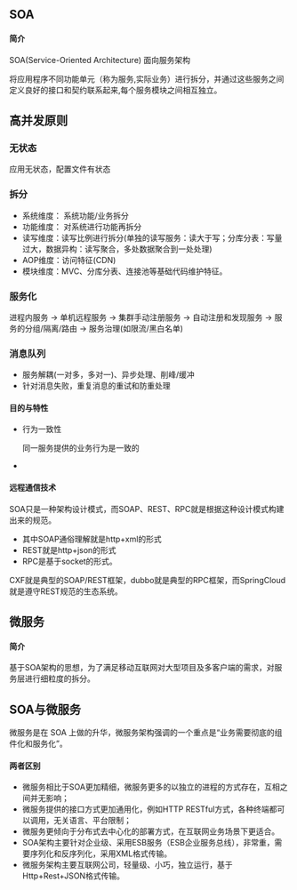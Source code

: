 ## SOA

#### 简介

SOA(Service-Oriented Architecture)  面向服务架构

将应用程序不同功能单元（称为服务,实际业务）进行拆分，并通过这些服务之间定义良好的接口和契约联系起来,每个服务模块之间相互独立。

## 高并发原则

### 无状态

应用无状态，配置文件有状态

### 拆分

- 系统维度： 系统功能/业务拆分
- 功能维度： 对系统进行功能再拆分
- 读写维度：读写比例进行拆分(单独的读写服务：读大于写；分库分表：写量过大，数据异构：读写聚合，多处数据聚合到一处处理)
- AOP维度：访问特征(CDN)
- 模块维度：MVC、分库分表、连接池等基础代码维护特征。

### 服务化

进程内服务 → 单机远程服务 → 集群手动注册服务 → 自动注册和发现服务 → 服务的分组/隔离/路由 → 服务治理(如限流/黑白名单)

### 消息队列

- 服务解耦(一对多，多对一)、异步处理、削峰/缓冲
- 针对消息失败，重复消息的重试和防重处理

####  目的与特性

- 行为一致性

  同一服务提供的业务行为是一致的

- 

#### 远程通信技术

SOA只是一种架构设计模式，而SOAP、REST、RPC就是根据这种设计模式构建出来的规范。
- 其中SOAP通俗理解就是http+xml的形式
- REST就是http+json的形式
- RPC是基于socket的形式。

CXF就是典型的SOAP/REST框架，dubbo就是典型的RPC框架，而SpringCloud就是遵守REST规范的生态系统。

## 微服务

#### 简介

 基于SOA架构的思想，为了满足移动互联网对大型项目及多客户端的需求，对服务层进行细粒度的拆分。



## SOA与微服务

微服务是在 SOA 上做的升华，微服务架构强调的一个重点是“业务需要彻底的组件化和服务化”。

#### 两者区别

-  微服务相比于SOA更加精细，微服务更多的以独立的进程的方式存在，互相之间并无影响；
-  微服务提供的接口方式更加通用化，例如HTTP RESTful方式，各种终端都可以调用，无关语言、平台限制；
-  微服务更倾向于分布式去中心化的部署方式，在互联网业务场景下更适合。
-  SOA架构主要针对企业级、采用ESB服务（ESB企业服务总线），非常重，需要序列化和反序列化，采用XML格式传输。
-  微服务架构主要互联网公司，轻量级、小巧，独立运行，基于Http+Rest+JSON格式传输。

[做了那么多架构，你真的懂 SOA 了吗？]: https://zhuanlan.zhihu.com/p/126594363

[SOA与微服务]: https://www.cnblogs.com/wwct/p/12952222.html

